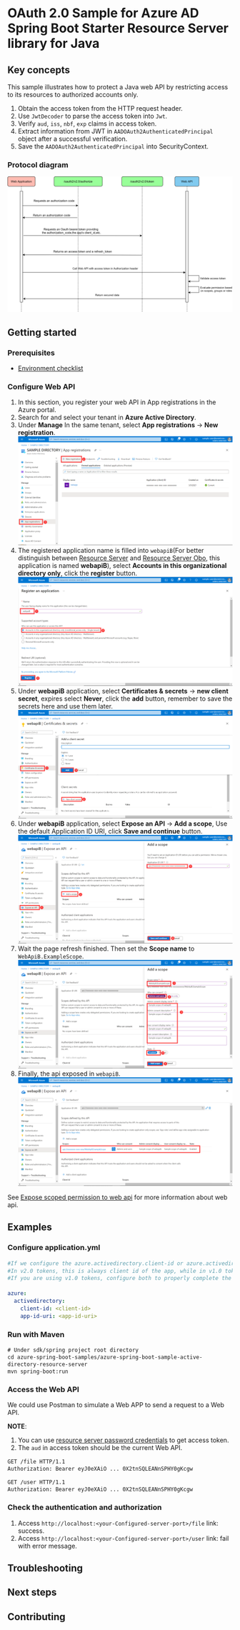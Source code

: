 # OAuth 2.0 Sample for Azure AD Spring Boot Starter Resource Server library for Java

## Key concepts
This sample illustrates how to protect a Java web API by restricting access to its resources to authorized accounts only.

1. Obtain the access token from the HTTP request header.
2. Use `JwtDecoder` to parse the access token into `Jwt`.
3. Verify `aud`, `iss`, `nbf`, `exp` claims in access token.
4. Extract information from JWT in `AADOAuth2AuthenticatedPrincipal` object after a successful verification.
5. Save the `AADOAuth2AuthenticatedPrincipal` into SecurityContext.

### Protocol diagram
![Aad resource server protocol diagram](docs/image-add-resource-server.png "Aad resource server protocol diagram")

## Getting started
### Prerequisites
- [Environment checklist][environment_checklist]

### Configure Web API
1. In this section, you register your web API in App registrations in the Azure portal.
1. Search for and select your tenant in **Azure Active Directory**.
1. Under **Manage** In the same tenant, select **App registrations** -> **New registration**.![Protal manage](docs/image-protal-manage.png "Protal manage")
1. The registered application name is filled into `webapiB`(For better distinguish between [Resource Server] and [Resource Server Obo], this application is named **webapiB**), select **Accounts in this organizational directory only**, click the **register** button.![Register a web api](docs/image-register-a-web-api.png "Register a web api")
1. Under **webapiB** application, select **Certificates & secrets** -> **new client secret**, expires select **Never**, click the **add** button, remember to save the secrets here and use them later.![Creat secrets](docs/image-creat-secrets-api.png "Creat secrets")
1. Under **webapiB** application, select **Expose an API** -> **Add a scope**, Use the default Application ID URI, click **Save and continue** button.![Set application id url](docs/image-set-application-id-url.png "Set application id url")
1. Wait the page refresh finished. Then set the **Scope name** to `WebApiB.ExampleScope`.![Add a scope](docs/image-add-a-scope.png "Add a scope")
1. Finally, the api exposed in `webapiB`.![Finally, the API exposed in webAPI](docs/image-expose-api.png "Finally, the API exposed in webAPI")

See [Expose scoped permission to web api] for more information about web api.

## Examples
### Configure application.yml
```yaml
#If we configure the azure.activedirectory.client-id or azure.activedirectory.app-id-uri will be to check the audience.
#In v2.0 tokens, this is always client id of the app, while in v1.0 tokens it can be the client id or the application id url used in the request.
#If you are using v1.0 tokens, configure both to properly complete the audience validation.

azure:
  activedirectory:
    client-id: <client-id>
    app-id-uri: <app-id-uri>
```

### Run with Maven
```shell
# Under sdk/spring project root directory
cd azure-spring-boot-samples/azure-spring-boot-sample-active-directory-resource-server
mvn spring-boot:run
```

### Access the Web API
We could use Postman to simulate a Web APP to send a request to a Web API.

**NOTE**: 
1. You can use [resource server password credentials] to get access token.
1. The `aud` in access token should be the current Web API.

```http request
GET /file HTTP/1.1
Authorization: Bearer eyJ0eXAiO ... 0X2tnSQLEANnSPHY0gKcgw
```
```http request
GET /user HTTP/1.1
Authorization: Bearer eyJ0eXAiO ... 0X2tnSQLEANnSPHY0gKcgw
```

### Check the authentication and authorization
1. Access `http://localhost:<your-Configured-server-port>/file` link: success.
2. Access `http://localhost:<your-Configured-server-port>/user` link: fail with error message.

## Troubleshooting

## Next steps
## Contributing
<!-- LINKS -->
[environment_checklist]: https://github.com/Azure/azure-sdk-for-java/blob/master/sdk/spring/ENVIRONMENT_CHECKLIST.md#ready-to-run-checklist
[Expose scoped permission to web api]: https://docs.microsoft.com/azure/active-directory/develop/quickstart-configure-app-expose-web-apis
[Resource Server]: https://github.com/Azure/azure-sdk-for-java/tree/master/sdk/spring/azure-spring-boot-samples/azure-spring-boot-sample-active-directory-resource-server
[Resource Server Obo]: https://github.com/Azure/azure-sdk-for-java/tree/master/sdk/spring/azure-spring-boot-samples/azure-spring-boot-sample-active-directory-resource-server-obo
[resource server password credentials]: https://docs.microsoft.com/azure/active-directory/develop/v2-oauth-ropc
